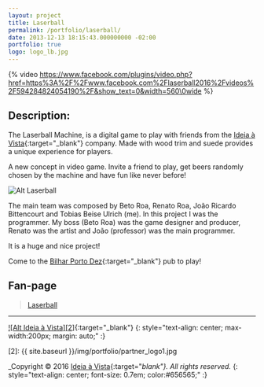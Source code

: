 ```yaml
---
layout: project
title: Laserball
permalink: /portfolio/laserball/
date: 2013-12-13 18:15:43.000000000 -02:00
portfolio: true
logo: logo_lb.jpg
---
```


{% video https://www.facebook.com/plugins/video.php?href=https%3A%2F%2Fwww.facebook.com%2Flaserball2016%2Fvideos%2F594284824054190%2F&show_text=0&width=560\0wide %}

 <span/>

## Description:

The Laserball Machine, is a digital game to play with friends from the [Ideia à Vista](http://ideiaavista.com.br/){:target="_blank"} company. Made with wood trim and suede provides a unique experience for players.

A new concept in video game. Invite a friend to play, get beers randomly chosen by the machine and have fun like never before!

![Alt Laserball]({{site.baseurl}}/img/portfolio/screen_lb0.jpg)

The main team was composed by Beto Roa, Renato Roa, João Ricardo Bittencourt and Tobias Beise Ulrich (me). In this project I was the programmer.
My boss (Beto Roa) was the game designer and producer, Renato was the artist and João (professor) was the main programmer.

It is a huge and nice project!

Come to the [Bilhar Porto Dez](http://www.bilharportodez.com.br/){:target="_blank"} pub to play!


## Fan-page

<div class="fb">
<div class="fb-page" data-href="https://www.facebook.com/laserball2016/" data-width="500" data-small-header="false" data-adapt-container-width="true" data-hide-cover="false" data-show-facepile="true"><blockquote cite="https://www.facebook.com/laserball2016/" class="fb-xfbml-parse-ignore"><a href="https://www.facebook.com/laserball2016/">Laserball</a></blockquote></div>
</div>


<hr />

[![Alt Ideia à Vista][2]][1]{:target="_blank"}
{: style="text-align: center; max-width:200px; margin: auto;" :}

  [1]: http://ideiaavista.com.br/
  [2]: {{ site.baseurl }}/img/portfolio/partner_logo1.jpg

_Copyright © 2016  [Ideia à Vista](http://ideiaavista.com.br/){:target="_blank"}. All rights reserved._
{: style="text-align: center; font-size: 0.7em; color:#656565;" :}
